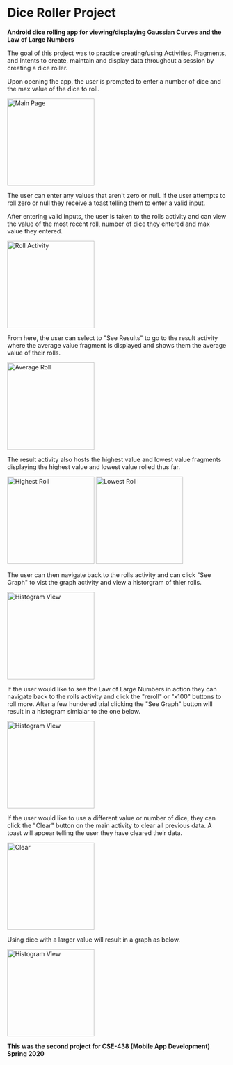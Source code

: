 # Dice Roller Project

**Android dice rolling app for viewing/displaying Gaussian Curves and the Law of Large Numbers**

The goal of this project was to practice creating/using Activities, Fragments, and Intents to create, maintain and display data throughout a session by creating a dice roller.

Upon opening the app, the user is prompted to enter a number of dice and the max value of the dice to roll.

<img src="https://github.com/frazierjoe/DiceRoller/blob/master/photos/Main.png" alt="Main Page" width="200px"/>

The user can enter any values that aren't zero or null. If the user attempts to roll zero or null they receive a toast telling them to enter a valid input. 

After entering valid inputs, the user is taken to the rolls activity and can view the value of the most recent roll, number of dice they entered and max value they entered.

<img src="https://github.com/frazierjoe/DiceRoller/blob/master/photos/Results.png" alt="Roll Activity" width="200px"/>

From here, the user can select to "See Results" to go to the result activity where the average value fragment is displayed and shows them the average value of their rolls.

<img src="https://github.com/frazierjoe/DiceRoller/blob/master/photos/Avg.png" alt="Average Roll" width="200px"/>

The result activity also hosts the highest value and lowest value fragments displaying the highest value and lowest value rolled thus far.

<img src="https://github.com/frazierjoe/DiceRoller/blob/master/photos/High.png" alt="Highest Roll" width="200px"/>
<img src="https://github.com/frazierjoe/DiceRoller/blob/master/photos/Low.png" alt="Lowest Roll" width="200px"/>

The user can then navigate back to the rolls activity and can click "See Graph" to vist the graph activity and view a historgram of thier rolls.

<img src="https://github.com/frazierjoe/DiceRoller/blob/master/photos/Hist2.png" alt="Histogram View" width="200px"/>

If the user would like to see the Law of Large Numbers in action they can navigate back to the rolls activity and click the "reroll" or "x100" buttons to roll more. After a few hundered trial clicking the "See Graph" button will result in a histogram simialar to the one below.

<img src="https://github.com/frazierjoe/DiceRoller/blob/master/photos/HistMany.png" alt="Histogram View" width="200px"/>

If the user would like to use a different value or number of dice, they can click the "Clear" button on the main activity to clear all previous data. A toast will appear telling the user they have cleared their data.

<img src="https://github.com/frazierjoe/DiceRoller/blob/master/photos/Clear.png" alt="Clear" width="200px"/>

Using dice with a larger value will result in a graph as below.

<img src="https://github.com/frazierjoe/DiceRoller/blob/master/photos/HistLarge.png" alt="Histogram View" width="200px"/>

__This was the second project for CSE-438 (Mobile App Development) Spring 2020__
